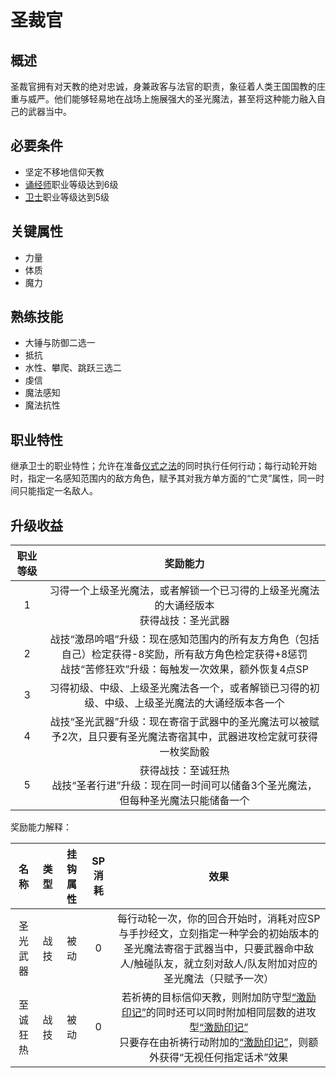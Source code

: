 # 圣裁官

## 概述

圣裁官拥有对天教的绝对忠诚，身兼政客与法官的职责，象征着人类王国国教的庄重与威严。他们能够轻易地在战场上施展强大的圣光魔法，甚至将这种能力融入自己的武器当中。

## 必要条件

* 坚定不移地信仰天教
* <a href="../chanter" target="_blank">诵经师</a>职业等级达到6级
* <a href="../../../basicJob/Guard" target="_blank">卫士</a>职业等级达到5级
  
## 关键属性

* 力量
* 体质
* 魔力

## 熟练技能

* 大锤与防御二选一
* 抵抗
* 水性、攀爬、跳跃三选二
* 虔信
* 魔法感知
* 魔法抗性

## 职业特性

继承卫士的职业特性；允许在准备<a href="/rules/V4.x rules/8·magic/#仪式之法" target="_blank">仪式之法</a>的同时执行任何行动；每行动轮开始时，指定一名感知范围内的敌方角色，赋予其对我方单方面的“亡灵”属性，同一时间只能指定一名敌人。

## 升级收益

职业等级|奖励能力
:--:|:--:
1|习得一个上级圣光魔法，或者解锁一个已习得的上级圣光魔法的大诵经版本<br>获得战技：圣光武器
2|战技“激昂吟唱”升级：现在感知范围内的所有友方角色（包括自己）检定获得-8奖励，所有敌方角色检定获得+8惩罚<br>战技“苦修狂欢”升级：每触发一次效果，额外恢复4点SP
3|习得初级、中级、上级圣光魔法各一个，或者解锁已习得的初级、中级、上级圣光魔法的大诵经版本各一个
4|战技“圣光武器”升级：现在寄宿于武器中的圣光魔法可以被赋予2次，且只要有圣光魔法寄宿其中，武器进攻检定就可获得一枚奖励骰
5|获得战技：至诚狂热<br>战技“圣者行进”升级：现在同一时间可以储备3个圣光魔法，但每种圣光魔法只能储备一个

奖励能力解释：

名称|类型|挂钩属性|SP消耗|效果
:--:|:--:|:--:|:--:|:--:
圣光武器|战技|被动|0|每行动轮一次，你的回合开始时，消耗对应SP与手抄经文，立刻指定一种学会的初始版本的圣光魔法寄宿于武器当中，只要武器命中敌人/触碰队友，就立刻对敌人/队友附加对应的圣光魔法（只赋予一次）
至诚狂热|战技|被动|0|若祈祷的目标信仰天教，则附加防守型<a href="../../../../status/mark/#激励印记" target="_blank">“激励印记”</a>的同时还可以同时附加相同层数的进攻型<a href="../../../../status/mark/#激励印记" target="_blank">“激励印记”</a><br>只要存在由祈祷行动附加的<a href="../../../../status/mark/#激励印记" target="_blank">“激励印记”</a>，则额外获得“无视任何指定话术”效果


